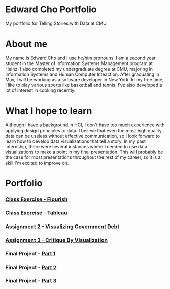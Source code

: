 # Edward Cho Portfolio
My portfolio for Telling Stories with Data at CMU

# About me
My name is Edward Cho and I use he/him pronouns. I am a second year student in the Master of Information Systems Management program at Heinz. I also completed my undergraduate degree at CMU, majoring in Information Systems and Human Computer Inteaction. After graduating in May, I will be working as a software developer in New York. In my free time, I like to play various sports like basketball and tennis. I've also developed a lot of interest in cooking recently.

# What I hope to learn
Although I have a background in HCI, I don't have too much experience with applying design principles to data. I believe that even the most high quality data can be useless without effective communication, so I look forward to learn how to develop data visualizations that tell a story. In my past internship, there were several instances where I needed to use data visualizations to make a point in my final presentation. This will probably be the case for most presentations throughout the rest of my career, so it is a skill I'm excited to improve on.

# Portfolio
### [Class Exercise - Flourish](/class_exercise.md)
### [Class Exercise - Tableau](/tableau_exercise.md)
### [Assignment 2 - Visualizing Government Debt](/dataviz2.md)
### [Assignment 3 - Critique By Visualization](/critique_by_design.md)
### Final Project - [Part 1](/final_part1.md)
### Final Project - [Part 2](/final_part2.md)
### Final Project - [Part 3](/final_part3.md)

